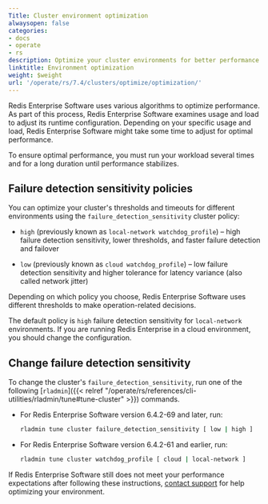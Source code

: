 ```yaml
---
Title: Cluster environment optimization
alwaysopen: false
categories:
- docs
- operate
- rs
description: Optimize your cluster environments for better performance.
linktitle: Environment optimization
weight: $weight
url: '/operate/rs/7.4/clusters/optimize/optimization/'
---
```

Redis Enterprise Software uses various algorithms to optimize
performance. As part of this process, Redis Enterprise Software examines usage
and load to adjust its runtime configuration. Depending
on your specific usage and load, Redis Enterprise Software might take some
time to adjust for optimal performance.

To ensure optimal performance, you must run your workload several times
and for a long duration until performance stabilizes.

## Failure detection sensitivity policies

You can optimize your cluster's thresholds and timeouts for different environments using the `failure_detection_sensitivity` cluster policy:

- `high` (previously known as `local-network watchdog_profile`) – high failure detection sensitivity, lower thresholds, and faster failure detection and failover

- `low` (previously known as `cloud watchdog_profile`) – low failure detection sensitivity and higher tolerance for latency variance (also called network jitter)

Depending on which policy you choose, Redis Enterprise Software uses different
thresholds to make operation-related decisions.

The default policy is `high` failure detection sensitivity for `local-network` environments. If you are
running Redis Enterprise in a cloud environment, you should change the
configuration.

## Change failure detection sensitivity

To change the cluster's `failure_detection_sensitivity`, run one of the following [`rladmin`]({{< relref "/operate/rs/references/cli-utilities/rladmin/tune#tune-cluster" >}}) commands.

- For Redis Enterprise Software version 6.4.2-69 and later, run:

    ```sh
    rladmin tune cluster failure_detection_sensitivity [ low | high ]
    ```

- For Redis Enterprise Software version 6.4.2-61 and earlier, run:

    ```sh
    rladmin tune cluster watchdog_profile [ cloud | local-network ]
    ```

If Redis Enterprise Software still
does not meet your performance expectations after following these instructions, [contact support](https://redis.com/company/support/) for help optimizing your environment.
